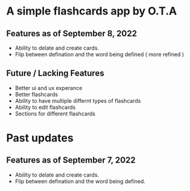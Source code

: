 # A simple flashcards app by O.T.A

## Features as of September 8, 2022
- Ability to delate and create cards. 
- Flip between defination and the word being defined ( more refined )

## Future / Lacking Features 
- Better ui and ux experance 
- Better flashcards 
- Ability to have multiple differnt types of flashcards 
- Ability to edit flashcards 
- Sections for different flashcards


# Past updates
## Features as of September 7, 2022

- Ability to delate and create cards. 
- Flip between defination and the word being defined. 



